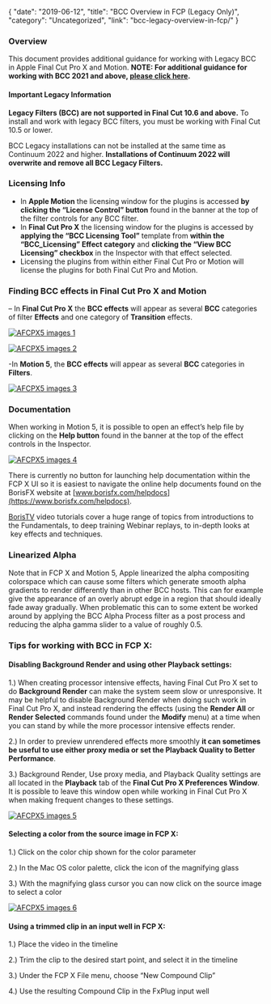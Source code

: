 {
"date": "2019-06-12",
  "title": "BCC Overview in FCP (Legacy Only)",
  "category": "Uncategorized",
  "link": "bcc-legacy-overview-in-fcp/"
}
### **Overview**

This document provides additional guidance for working with Legacy BCC in Apple Final Cut Pro X and Motion. **NOTE: For additional guidance for working with BCC 2021 and above, [please click here](https://borisfx.com/documentation/continuum/bcc-overview-For-fcp/).**

#### **I﻿mportant Legacy Information**

**L﻿egacy Filters (BCC) are not supported in Final Cut 10.6 and above.** To install and work with legacy  BCC filters, you must be working with Final Cut 10.5 or lower. 

BCC L﻿egacy installations can not be installed at the same time as Continuum 2022 and higher. **Installations of Continuum 2022 will overwrite and remove all BCC Legacy Filters.**

### **Licensing Info**

* In **Apple Motion** the licensing window for the plugins is accessed **by clicking the “License Control” button** found in the banner at the top of the filter controls for any BCC filter.
* In **Final Cut Pro X** the licensing window for the plugins is accessed by **applying the “BCC Licensing Tool”** template from **within the “BCC_Licensing” Effect category** and **clicking the “View BCC Licensing” checkbox** in the Inspector with that effect selected.
* Licensing the plugins from within either Final Cut Pro or Motion will license the plugins for both Final Cut Pro and Motion.

### **Finding BCC effects** **in Final Cut Pro X and Motion**

– In **Final Cut Pro X** the **BCC effects** will appear as several **BCC** categories of filter **Effects** and one category of **Transition** effects.

[![AFCPX5 images 1](https://borisfx-com-res.cloudinary.com/image/upload//documentation/continuum/uploads/2013/08/AFCPX5-images-1.jpg)](https://borisfx-com-res.cloudinary.com/image/upload//documentation/continuum/uploads/2013/08/AFCPX5-images-1.jpg)

[![AFCPX5 images 2](https://borisfx-com-res.cloudinary.com/image/upload//documentation/continuum/uploads/2013/08/AFCPX5-images-2.jpg)](https://borisfx-com-res.cloudinary.com/image/upload//documentation/continuum/uploads/2013/08/AFCPX5-images-2.jpg)

\-In **Motion 5**, the **BCC effects** will appear as several **BCC** categories in **Filters**.

[![AFCPX5 images 3](https://borisfx-com-res.cloudinary.com/image/upload//documentation/continuum/uploads/2013/08/AFCPX5-images-3.jpg)](https://borisfx-com-res.cloudinary.com/image/upload//documentation/continuum/uploads/2013/08/AFCPX5-images-3.jpg)

### **Documentation**

When working in Motion 5, it is possible to open an effect’s help file by clicking on the **Help button** found in the banner at the top of the effect controls in the Inspector.

[![AFCPX5 images 4](https://borisfx-com-res.cloudinary.com/image/upload//documentation/continuum/uploads/2013/08/AFCPX5-images-4.jpg)](https://borisfx-com-res.cloudinary.com/image/upload//documentation/continuum/uploads/2013/08/AFCPX5-images-4.jpg)

There is currently no button for launching help documentation within the FCP X UI so it is easiest to navigate the online help documents found on the BorisFX website at [www.borisfx.com/helpdocs](https://www.borisfx.com/helpdocs).

[BorisTV](https://borisfx.com/videos/) video tutorials cover a huge range of topics from introductions to the Fundamentals, to deep training Webinar replays, to in-depth looks at  key effects and techniques.

### Linearized Alpha

Note that in FCP X and Motion 5, Apple linearized the alpha compositing colorspace which can cause some filters which generate smooth alpha gradients to render differently than in other BCC hosts. This can for example give the appearance of an overly abrupt edge in a region that should ideally fade away gradually. When problematic this can to some extent be worked around by applying the BCC Alpha Process filter as a post process and reducing the alpha gamma slider to a value of roughly 0.5.

### **Tips for working with BCC in FCP X:**

#### **Disabling Background Render** and using other **Playback** **settings:**

1.) When creating processor intensive effects, having Final Cut Pro X set to do **Background Render** can make the system seem slow or unresponsive. It may be helpful to disable Background Render when doing such work in Final Cut Pro X, and instead rendering the effects (using the **Render All** or **Render Selected** commands found under the **Modify** menu) at a time when you can stand by while the more processor intensive effects render.

2.) In order to preview unrendered effects more smoothly **it can sometimes be useful to use either proxy media or set the Playback Quality to Better Performance**.

3.) Background Render, Use proxy media, and Playback Quality settings are all located in the **Playback** tab of the **Final Cut Pro X Preferences Window**. It is possible to leave this window open while working in Final Cut Pro X when making frequent changes to these settings.

[![AFCPX5 images 5](https://borisfx-com-res.cloudinary.com/image/upload//documentation/continuum/uploads/2013/08/AFCPX5-images-5.jpg)](https://borisfx-com-res.cloudinary.com/image/upload//documentation/continuum/uploads/2013/08/AFCPX5-images-5.jpg)

#### **Selecting a color from the source image** in FCP X:

1.) Click on the color chip shown for the color parameter

2.) In the Mac OS color palette, click the icon of the magnifying glass

3.) With the magnifying glass cursor you can now click on the source image to select a color

[![AFCPX5 images 6](https://borisfx-com-res.cloudinary.com/image/upload//documentation/continuum/uploads/2013/08/AFCPX5-images-6.jpg)](https://borisfx-com-res.cloudinary.com/image/upload//documentation/continuum/uploads/2013/08/AFCPX5-images-6.jpg)

#### **Using a trimmed clip in an input well** in FCP X:

1.) Place the video in the timeline

2.) Trim the clip to the desired start point, and select it in the timeline

3.) Under the FCP X File menu, choose “New Compound Clip”

4.) Use the resulting Compound Clip in the FxPlug input well
